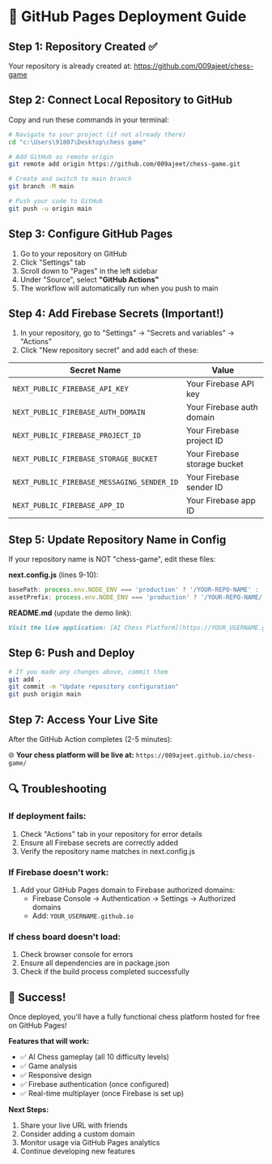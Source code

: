 # 🚀 GitHub Pages Deployment Guide

## Step 1: Repository Created ✅

Your repository is already created at: https://github.com/009ajeet/chess-game

## Step 2: Connect Local Repository to GitHub

Copy and run these commands in your terminal:

```bash
# Navigate to your project (if not already there)
cd "c:\Users\91807\Desktop\chess game"

# Add GitHub as remote origin
git remote add origin https://github.com/009ajeet/chess-game.git

# Create and switch to main branch
git branch -M main

# Push your code to GitHub
git push -u origin main
```

## Step 3: Configure GitHub Pages

1. Go to your repository on GitHub
2. Click "Settings" tab
3. Scroll down to "Pages" in the left sidebar
4. Under "Source", select **"GitHub Actions"**
5. The workflow will automatically run when you push to main

## Step 4: Add Firebase Secrets (Important!)

1. In your repository, go to "Settings" → "Secrets and variables" → "Actions"
2. Click "New repository secret" and add each of these:

| Secret Name | Value |
|-------------|-------|
| `NEXT_PUBLIC_FIREBASE_API_KEY` | Your Firebase API key |
| `NEXT_PUBLIC_FIREBASE_AUTH_DOMAIN` | Your Firebase auth domain |
| `NEXT_PUBLIC_FIREBASE_PROJECT_ID` | Your Firebase project ID |
| `NEXT_PUBLIC_FIREBASE_STORAGE_BUCKET` | Your Firebase storage bucket |
| `NEXT_PUBLIC_FIREBASE_MESSAGING_SENDER_ID` | Your Firebase sender ID |
| `NEXT_PUBLIC_FIREBASE_APP_ID` | Your Firebase app ID |

## Step 5: Update Repository Name in Config

If your repository name is NOT "chess-game", edit these files:

**next.config.js** (lines 9-10):
```javascript
basePath: process.env.NODE_ENV === 'production' ? '/YOUR-REPO-NAME' : '',
assetPrefix: process.env.NODE_ENV === 'production' ? '/YOUR-REPO-NAME/' : '',
```

**README.md** (update the demo link):
```markdown
Visit the live application: [AI Chess Platform](https://YOUR_USERNAME.github.io/YOUR-REPO-NAME/)
```

## Step 6: Push and Deploy

```bash
# If you made any changes above, commit them
git add .
git commit -m "Update repository configuration"
git push origin main
```

## Step 7: Access Your Live Site

After the GitHub Action completes (2-5 minutes):

🌐 **Your chess platform will be live at:**
`https://009ajeet.github.io/chess-game/`

## 🔍 Troubleshooting

### If deployment fails:
1. Check "Actions" tab in your repository for error details
2. Ensure all Firebase secrets are correctly added
3. Verify the repository name matches in next.config.js

### If Firebase doesn't work:
1. Add your GitHub Pages domain to Firebase authorized domains:
   - Firebase Console → Authentication → Settings → Authorized domains
   - Add: `YOUR_USERNAME.github.io`

### If chess board doesn't load:
1. Check browser console for errors
2. Ensure all dependencies are in package.json
3. Check if the build process completed successfully

## 🎉 Success!

Once deployed, you'll have a fully functional chess platform hosted for free on GitHub Pages!

**Features that will work:**
- ✅ AI Chess gameplay (all 10 difficulty levels)
- ✅ Game analysis
- ✅ Responsive design
- ✅ Firebase authentication (once configured)
- ✅ Real-time multiplayer (once Firebase is set up)

**Next Steps:**
1. Share your live URL with friends
2. Consider adding a custom domain
3. Monitor usage via GitHub Pages analytics
4. Continue developing new features
